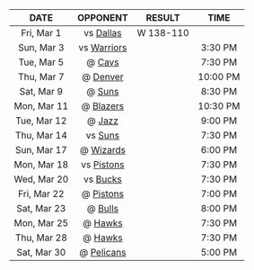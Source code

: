 |    DATE     |             OPPONENT              |  RESULT   |   TIME   |
|:-----------:|:---------------------------------:|:---------:|:--------:|
| Fri, Mar 1  |     vs [Dallas](/r/Mavericks)     | W 138-110 |          |
| Sun, Mar 3  |    vs [Warriors](/r/warriors)     |           | 3:30 PM  |
| Tue, Mar 5  |    @ [Cavs](/r/clevelandcavs)     |           | 7:30 PM  |
| Thu, Mar 7  |   @ [Denver](/r/denvernuggets)    |           | 10:00 PM |
| Sat, Mar 9  |         @ [Suns](/r/suns)         |           | 8:30 PM  |
| Mon, Mar 11 |      @ [Blazers](/r/ripcity)      |           | 10:30 PM |
| Tue, Mar 12 |       @ [Jazz](/r/UtahJazz)       |           | 9:00 PM  |
| Thu, Mar 14 |        vs [Suns](/r/suns)         |           | 7:30 PM  |
| Sun, Mar 17 | @ [Wizards](/r/washingtonwizards) |           | 6:00 PM  |
| Mon, Mar 18 |  vs [Pistons](/r/DetroitPistons)  |           | 7:30 PM  |
| Wed, Mar 20 |      vs [Bucks](/r/MkeBucks)      |           | 7:30 PM  |
| Fri, Mar 22 |  @ [Pistons](/r/DetroitPistons)   |           | 7:00 PM  |
| Sat, Mar 23 |    @ [Bulls](/r/chicagobulls)     |           | 8:00 PM  |
| Mon, Mar 25 |    @ [Hawks](/r/AtlantaHawks)     |           | 7:30 PM  |
| Thu, Mar 28 |    @ [Hawks](/r/AtlantaHawks)     |           | 7:30 PM  |
| Sat, Mar 30 |   @ [Pelicans](/r/NOLAPelicans)   |           | 5:00 PM  |